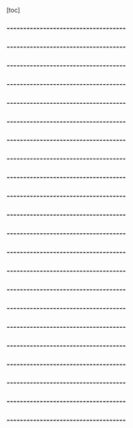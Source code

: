 [toc]





### ------------------------------------



### ------------------------------------



### ------------------------------------




### ------------------------------------




### ------------------------------------



### ------------------------------------



### ------------------------------------




### ------------------------------------



### ------------------------------------



### ------------------------------------





### ------------------------------------



### ------------------------------------



### ------------------------------------





### ------------------------------------



### ------------------------------------



### ------------------------------------





### ------------------------------------



### ------------------------------------



### ------------------------------------





### ------------------------------------



### ------------------------------------



### ------------------------------------

